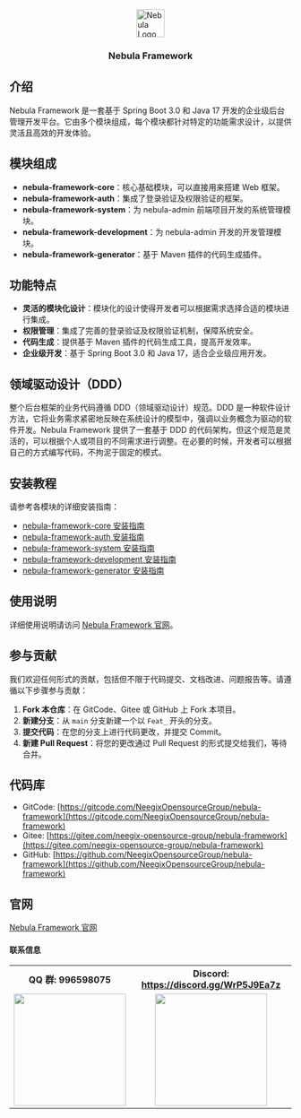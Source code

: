 <div style="display: flex; justify-content: center;">
    <img src="https://nebula.neegix.com/nebula.svg" alt="Nebula Logo" width="50" height="50" />
</div>
<h3 style="text-align: center;">
  Nebula Framework
</h3>


## 介绍

Nebula Framework 是一套基于 Spring Boot 3.0 和 Java 17 开发的企业级后台管理开发平台。它由多个模块组成，每个模块都针对特定的功能需求设计，以提供灵活且高效的开发体验。

## 模块组成

- **nebula-framework-core**：核心基础模块，可以直接用来搭建 Web 框架。
- **nebula-framework-auth**：集成了登录验证及权限验证的框架。
- **nebula-framework-system**：为 nebula-admin 前端项目开发的系统管理模块。
- **nebula-framework-development**：为 nebula-admin 开发的开发管理模块。
- **nebula-framework-generator**：基于 Maven 插件的代码生成插件。

## 功能特点

- **灵活的模块化设计**：模块化的设计使得开发者可以根据需求选择合适的模块进行集成。
- **权限管理**：集成了完善的登录验证及权限验证机制，保障系统安全。
- **代码生成**：提供基于 Maven 插件的代码生成工具，提高开发效率。
- **企业级开发**：基于 Spring Boot 3.0 和 Java 17，适合企业级应用开发。

## 领域驱动设计（DDD）

整个后台框架的业务代码遵循 DDD（领域驱动设计）规范。DDD 是一种软件设计方法，它将业务需求紧密地反映在系统设计的模型中，强调以业务概念为驱动的软件开发。Nebula Framework 提供了一套基于 DDD 的代码架构，但这个规范是灵活的，可以根据个人或项目的不同需求进行调整。在必要的时候，开发者可以根据自己的方式编写代码，不拘泥于固定的模式。

## 安装教程

请参考各模块的详细安装指南：

- [nebula-framework-core 安装指南](#)
- [nebula-framework-auth 安装指南](#)
- [nebula-framework-system 安装指南](#)
- [nebula-framework-development 安装指南](#)
- [nebula-framework-generator 安装指南](https://nebula.neegix.com/nebula/nebula-framework/nebula-framework-generator/)

## 使用说明

详细使用说明请访问 [Nebula Framework 官网](https://nebula.neegix.com)。

## 参与贡献

我们欢迎任何形式的贡献，包括但不限于代码提交、文档改进、问题报告等。请遵循以下步骤参与贡献：

1. **Fork 本仓库**：在 GitCode、Gitee 或 GitHub 上 Fork 本项目。
2. **新建分支**：从 `main` 分支新建一个以 `Feat_` 开头的分支。
3. **提交代码**：在您的分支上进行代码更改，并提交 Commit。
4. **新建 Pull Request**：将您的更改通过 Pull Request 的形式提交给我们，等待合并。

## 代码库

- GitCode: [https://gitcode.com/NeegixOpensourceGroup/nebula-framework](https://gitcode.com/NeegixOpensourceGroup/nebula-framework)
- Gitee: [https://gitee.com/neegix-opensource-group/nebula-framework](https://gitee.com/neegix-opensource-group/nebula-framework)
- GitHub: [https://github.com/NeegixOpensourceGroup/nebula-framework](https://github.com/NeegixOpensourceGroup/nebula-framework)

## 官网

[Nebula Framework 官网](https://nebula.neegix.com)

#### 联系信息

<table>
  <tr>
    <th>QQ 群: 996598075</th>
    <th>Discord: <a href="https://discord.gg/WrP5J9Ea7z">https://discord.gg/WrP5J9Ea7z</a></th>
  </tr>
  <tr>
    <td><img src="https://neegix.com/img/qq_qrcode.jpg" width="200" /></td>
    <td align=center><img src="https://gitee.com/kushu001/pic-go-images/raw/master/images/httpsdiscord.ggWrP5J9Ea7z.png" width="200" /></td>
  </tr>
</table>